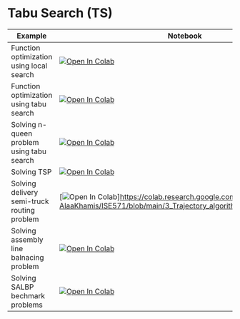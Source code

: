 
#  Tabu Search (TS)

| Example  | Notebook  |
|---|---|
| Function optimization using local search | [![Open In Colab](https://colab.research.google.com/assets/colab-badge.svg)](https://colab.research.google.com/github/Dr-AlaaKhamis/ISE571/blob/main/3_Trajectory_algorithms/TS/FcnOpt_Local_search.ipynb)   |
| Function optimization using tabu search | [![Open In Colab](https://colab.research.google.com/assets/colab-badge.svg)](https://colab.research.google.com/github/Dr-AlaaKhamis/ISE571/blob/main/3_Trajectory_algorithms/TS/FcnOpt_Tabu_search.ipynb)  |
| Solving n-queen problem using tabu search | [![Open In Colab](https://colab.research.google.com/assets/colab-badge.svg)](https://colab.research.google.com/github/Dr-AlaaKhamis/ISE571/blob/main/3_Trajectory_algorithms/TS/n-queen_TS.ipynb)  |
| Solving TSP | [![Open In Colab](https://colab.research.google.com/assets/colab-badge.svg)](https://colab.research.google.com/github/Dr-AlaaKhamis/ISE571/blob/main/3_Trajectory_algorithms/TS/Berlin52_TSP.ipynb)  |
| Solving delivery semi-truck routing problem | [![Open In Colab](https://colab.research.google.com/assets/colab-badge.svg)]https://colab.research.google.com/github/Dr-AlaaKhamis/ISE571/blob/main/3_Trajectory_algorithms/TS/Walmart.ipynb)  |
| Solving assembly line balnacing problem | [![Open In Colab](https://colab.research.google.com/assets/colab-badge.svg)](https://colab.research.google.com/github/Dr-AlaaKhamis/ISE571/blob/main/3_Trajectory_algorithms/TS/SALBP_TS.ipynb)  |
| Solving SALBP bechmark problems | [![Open In Colab](https://colab.research.google.com/assets/colab-badge.svg)](https://colab.research.google.com/github/Dr-AlaaKhamis/ISE571/blob/main/3_Trajectory_algorithms/TS/ALBP_Benchmarks.ipynb)  |